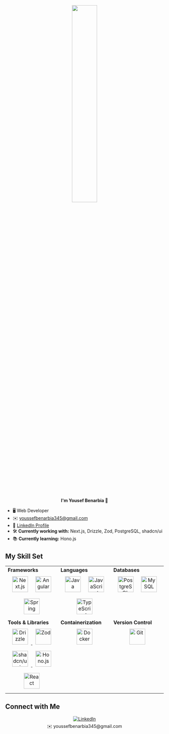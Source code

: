 <div align="center">
  <img src="https://rishavanand.github.io/static/images/greetings.gif" align="center" style="width: 40%" />
</div>  

<div align="center"><strong>I'm Yousef Benarbia  👋</strong></div>

- 🖥️ Web Developer  
- ✉️ youssefbenarbia345@gmail.com  
- 🔗 [LinkedIn Profile](https://www.linkedin.com/in/yousefbenarbia)  
- 🛠️ **Currently working with:** Next.js, Drizzle, Zod, PostgreSQL, shadcn/ui  
- 📚 **Currently learning:** Hono.js  

## My Skill Set  
<table>
  <tr>
    <td valign="top" width="33%">
      <strong>Frameworks</strong>  
      <div align="center">  
        <a href="https://nextjs.org/" target="_blank"><img style="margin: 10px" src="https://profilinator.rishav.dev/skills-assets/nextjs.png" alt="Next.js" height="50" /></a>  
        <a href="https://angular.io/" target="_blank"><img style="margin: 10px" src="https://profilinator.rishav.dev/skills-assets/angularjs-original.svg" alt="Angular" height="50" /></a>  
        <a href="https://spring.io/" target="_blank"><img style="margin: 10px" src="https://profilinator.rishav.dev/skills-assets/springio-icon.svg" alt="Spring" height="50" /></a>  
      </div>  
    </td>
    <td valign="top" width="33%">
      <strong>Languages</strong>  
      <div align="center">  
        <a href="https://www.java.com/" target="_blank"><img style="margin: 10px" src="https://profilinator.rishav.dev/skills-assets/java-original-wordmark.svg" alt="Java" height="50" /></a>  
        <a href="https://www.javascript.com/" target="_blank"><img style="margin: 10px" src="https://profilinator.rishav.dev/skills-assets/javascript-original.svg" alt="JavaScript" height="50" /></a>  
        <a href="https://www.typescriptlang.org/" target="_blank"><img style="margin: 10px" src="https://profilinator.rishav.dev/skills-assets/typescript-original.svg" alt="TypeScript" height="50" /></a>  
      </div>
    </td>
    <td valign="top" width="33%">
      <strong>Databases</strong>  
      <div align="center">  
         <a href="https://www.postgresql.org/" target="_blank"><img style="margin: 10px" src="https://profilinator.rishav.dev/skills-assets/postgresql-original-wordmark.svg" alt="PostgreSQL" height="50" /></a>  
        <a href="https://www.mysql.com/" target="_blank"><img style="margin: 10px" src="https://profilinator.rishav.dev/skills-assets/mysql-original-wordmark.svg" alt="MySQL" height="50" /></a>  
      </div>
    </td>
  </tr>
  <tr>
    <td valign="top" width="33%">
      <strong>Tools & Libraries</strong>  
      <div align="center">  
        <a href="https://orm.drizzle.team/" target="_blank">
    <img style="margin: 10px" src="[https://orm.drizzle.team/logo.png](https://imgs.search.brave.com/Fdd1LYdhD41CAPEA1lYIap0zinh-xCK6hwYlaY9vMbU/rs:fit:860:0:0:0/g:ce/aHR0cHM6Ly9jYW1v/LmdpdGh1YnVzZXJj/b250ZW50LmNvbS8z/ZjhhZDhlZmE3MTYz/ZjYwMTU1NGMwZWNk/OGY2MDkxMWM4MWEx/NmM5OWI5ZGI4NGYx/MzNlOGIyNmM0OWNm/MGI2LzY4NzQ3NDcw/NzMzYTJmMmY2OTJl/Njk2ZDY3NzU3MjJl/NjM2ZjZkMmYzNjZi/NTk1MjM5MzA0OTJl/NzA2ZTY3)" alt="Drizzle" height="50" />
</a>
<a href="https://zod.dev/" target="_blank">
    <img style="margin: 10px" src="[https://zod.dev/logo.png](https://imgs.search.brave.com/2Ca5DM88i9i24Hb1qvPhLZXQGC_W5Qr7nLJrKl4hV74/rs:fit:860:0:0:0/g:ce/aHR0cHM6Ly9hdmF0/YXJzLmdpdGh1YnVz/ZXJjb250ZW50LmNv/bS91LzEyNTc1ND9z/PTIwMCZ2PTQ)" alt="Zod" height="50" />
</a>
<a href="https://ui.shadcn.com/" target="_blank">
    <img style="margin: 10px" src="[https://ui.shadcn.com/logo.png](https://raw.githubusercontent.com/birobirobiro/awesome-shadcn-ui/64729b2c178e3fdcb42c0c7bf341bcde7ae502ea/assets/logo.svg)" alt="shadcn/ui" height="50" />
</a>
<a href="https://hono.dev/" target="_blank">
    <img style="margin: 10px" src="[https://hono.dev/logo.png](https://avatars.githubusercontent.com/u/98495527?s=200&v=4)" alt="Hono.js" height="50" />
</a>
        <a href="https://reactjs.org/" target="_blank"><img style="margin: 10px" src="https://profilinator.rishav.dev/skills-assets/react-original-wordmark.svg" alt="React" height="50" /></a>  
      </div>  
    </td>
    <td valign="top" width="33%">
      <strong>Containerization</strong>  
      <div align="center">  
        <a href="https://www.docker.com/" target="_blank"><img style="margin: 10px" src="https://profilinator.rishav.dev/skills-assets/docker-original-wordmark.svg" alt="Docker" height="50" /></a>  
      </div>  
    </td>
    <td valign="top" width="33%">
      <strong>Version Control</strong>  
      <div align="center">  
        <a href="https://github.com/" target="_blank"><img style="margin: 10px" src="https://profilinator.rishav.dev/skills-assets/git-scm-icon.svg" alt="Git" height="50" /></a>  
      </div>
    </td>
  </tr>
</table>  

## Connect with Me  
<div align="center">
  <a href="https://www.linkedin.com/in/yousefbenarbia" target="_blank">
    <img src="https://img.shields.io/badge/linkedin-%231E77B5.svg?&style=for-the-badge&logo=linkedin&logoColor=white" alt="LinkedIn" style="margin-bottom: 5px;" />
  </a>  
  <br>
  ✉️ youssefbenarbia345@gmail.com  
</div>
